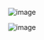 ![image](https://github.com/gryrryfh/web-programming/assets/50912987/fa818749-c3c5-4fa4-a1c8-029c635a733b)

![image](https://github.com/gryrryfh/web-programming/assets/50912987/c9cc180b-e930-4063-aeb8-36d246c5d6a2)


